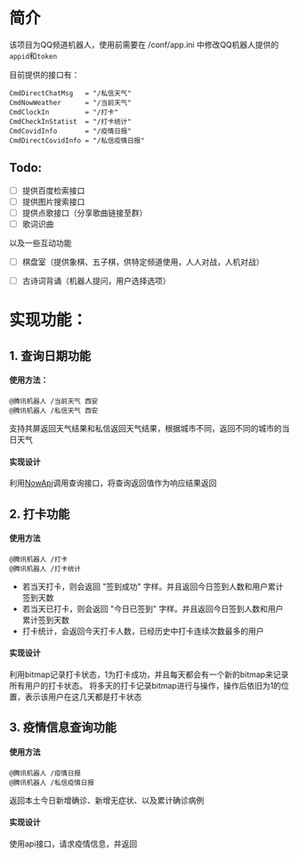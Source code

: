 
# 简介
该项目为QQ频道机器人，使用前需要在 /conf/app.ini 中修改QQ机器人提供的`appid`和`token`

目前提供的接口有：
```
CmdDirectChatMsg   = "/私信天气"
CmdNowWeather      = "/当前天气"
CmdClockIn         = "/打卡"
CmdCheckInStatist  = "/打卡统计"
CmdCovidInfo       = "/疫情日报"
CmdDirectCovidInfo = "/私信疫情日报"
```

## Todo:
- [ ] 提供百度检索接口
- [ ] 提供图片搜索接口
- [ ] 提供点歌接口（分享歌曲链接至群）
- [ ] 歌词识曲

以及一些互动功能
- [ ] 棋盘室（提供象棋、五子棋，供特定频道使用，人人对战，人机对战）
- [ ] 古诗词背诵（机器人提问，用户选择选项）


# 实现功能：

## 1. 查询日期功能
#### 使用方法：
```
@腾讯机器人 /当前天气 西安
@腾讯机器人 /私信天气 西安
```
支持共屏返回天气结果和私信返回天气结果，根据城市不同，返回不同的城市的当日天气

#### 实现设计
利用[NowApi](https://www.nowapi.com/api)调用查询接口，将查询返回值作为响应结果返回

## 2. 打卡功能
#### 使用方法
```
@腾讯机器人 /打卡
@腾讯机器人 /打卡统计
```
- 若当天打卡，则会返回 "签到成功" 字样。并且返回今日签到人数和用户累计签到天数
- 若当天已打卡，则会返回 "今日已签到" 字样。并且返回今日签到人数和用户累计签到天数
- 打卡统计，会返回今天打卡人数，已经历史中打卡连续次数最多的用户
#### 实现设计
利用bitmap记录打卡状态，1为打卡成功，并且每天都会有一个新的bitmap来记录所有用户的打卡状态。
将多天的打卡记录bitmap进行与操作，操作后依旧为1的位置，表示该用户在这几天都是打卡状态

## 3. 疫情信息查询功能
#### 使用方法
```
@腾讯机器人 /疫情日报
@腾讯机器人 /私信疫情日报
```
返回本土今日新增确诊、新增无症状、以及累计确诊病例
#### 实现设计
使用api接口，请求疫情信息，并返回